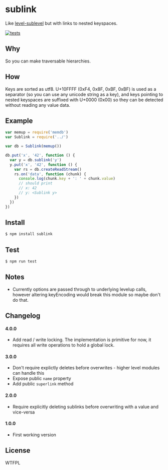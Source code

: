 # sublink
Like [level-sublevel](https://github.com/dominictarr/level-sublevel) but with links to nested keyspaces.

[![tests](https://img.shields.io/travis/jessetane/sublink.svg?style=flat-square&branch=master)](https://travis-ci.org/jessetane/sublink)

## Why
So you can make traversable hierarchies.

## How
Keys are sorted as utf8. U+10FFFF (0xF4, 0x8F, 0xBF, 0xBF) is used as a separator (so you can use any unicode string as a key), and keys pointing to nested keyspaces are suffixed with U+0000 (0x00) so they can be detected without reading any value data.

## Example
```javascript
var memup = require('memdb')
var Sublink = require('../')

var db = Sublink(memup())

db.put('x', '42', function () {
  var y = db.sublink('y')
  y.put('x', '42', function () {
    var rs = db.createReadStream()
    rs.on('data', function (chunk) {
      console.log(chunk.key + ': ' + chunk.value)
      // should print
      // x: 42
      // y: <Sublink y>
    })
  })
})
```

## Install
```bash
$ npm install sublink
```

## Test
```bash
$ npm run test
```

## Notes
* Currently options are passed through to underlying levelup calls, however altering keyEncoding would break this module so maybe don't do that.

## Changelog
#### 4.0.0
* Add read / write locking. The implementation is primitive for now, it requires all write operations to hold a global lock.

#### 3.0.0
* Don't require explictly deletes before overwrites - higher level modules can handle this
* Expose public `name` property
* Add public `superlink` method

#### 2.0.0
* Require explicitly deleting sublinks before overwriting with a value and vice-versa

#### 1.0.0
* First working version

## License
WTFPL
